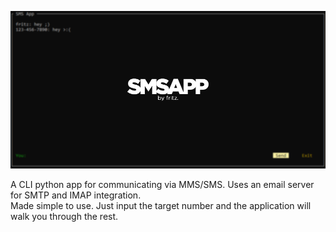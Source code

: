 ![smsappimage](https://github.com/FritzLehwalder/smsapp/blob/main/smsapp.png)

A CLI python app for communicating via MMS/SMS. Uses an email server for SMTP and IMAP integration.\
Made simple to use. Just input the target number and the application will walk you through the rest.
